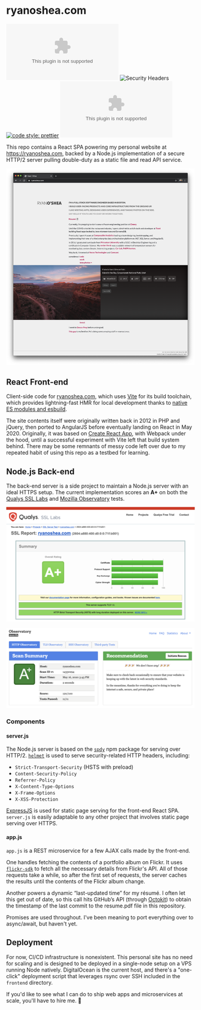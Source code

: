 # ryanoshea.com

![Mozilla HTTP Observatory Grade](https://img.shields.io/mozilla-observatory/grade/ryanoshea.com?label=mozilla%20observatory&publish)
![Security Headers](https://img.shields.io/security-headers?url=https%3A%2F%2Fryanoshea.com)
[![code style: prettier](https://img.shields.io/badge/code_style-prettier-ff69b4.svg?style=flat-square)](https://github.com/prettier/prettier)
![GitHub](https://img.shields.io/github/license/ryanoshea/ryanoshea.com)


This repo contains a React SPA powering my personal website at <https://ryanoshea.com>, backed by a Node.js implementation of a secure HTTP/2 server pulling double-duty as a static file and read API service.

![ryanoshea.com](./docs/home.2020.05.16.png)

## React Front-end

Client-side code for [ryanoshea.com](https://ryanoshea.com), which uses [Vite](https://vitejs.dev/) for its build toolchain, which provides lightning-fast HMR for local development thanks to [native ES modules and esbuild](https://vitejs.dev/guide/why.html).

The site contents itself were originally written back in 2012 in PHP and jQuery, then ported to AngularJS before eventually landing on React in May 2020. Originally, it was based on [Create React App](https://create-react-app.dev/), with Webpack under the hood, until a successful experiment with Vite left that build system behind. There may be some remnants of messy code left over due to my repeated habit of using this repo as a testbed for learning.

## Node.js Back-end

The back-end server is a side project to maintain a Node.js server with an ideal HTTPS setup. The current implementation scores an **A+** on both the [Qualys SSL Labs](https://www.ssllabs.com/ssltest/analyze.html?d=ryanoshea.com&s=2604%3aa880%3a400%3ad0%3a0%3a0%3a71f%3ab001&latest) and [Mozilla Observatory](https://observatory.mozilla.org/analyze/ryanoshea.com) tests.

![Qualys SSL Labs results](./docs/ssllabs.2020.05.16.png)

![Mozilla Observatory](./docs/mozilla.observatory.2020.05.16.png)

### Components

#### server.js

The Node.js server is based on the [`spdy`](https://www.npmjs.com/package/spdy) npm package for serving over HTTP/2. [`helmet`](https://www.npmjs.com/package/helmet) is used to serve security-related HTTP headers, including:

- `Strict-Transport-Security` (HSTS with preload)
- `Content-Security-Policy`
- `Referrer-Policy`
- `X-Content-Type-Options`
- `X-Frame-Options`
- `X-XSS-Protection`

[ExpressJS](https://expressjs.com/) is used for static page serving for the front-end React SPA. `server.js` is easily adaptable to any other project that involves static page serving over HTTPS.

#### app.js

`app.js` is a REST microservice for a few AJAX calls made by the front-end.

One handles fetching the contents of a portfolio album on Flickr. It uses [`flickr-sdk`](https://github.com/flickr/flickr-sdk) to fetch all the necessary details from Flickr's API. All of those requests take a while, so after the first set of requests, the server caches the results until the contents of the Flickr album change.

Another powers a dynamic “last-updated time” for my résumé. I often let this get out of date, so this call hits GitHub’s API (through [Octokit](https://github.com/octokit/core.js)) to obtain the timestamp of the last commit to the resume.pdf file in this repository.

Promises are used throughout. I've been meaning to port everything over to async/await, but haven't yet.

## Deployment

For now, CI/CD infrastructure is nonexistent. This personal site has no need for scaling and is designed to be deployed in a single-node setup on a VPS running Node natively. DigitalOcean is the current host, and there's a "one-click" deployment script that leverages rsync over SSH included in the `frontend` directory.

If you'd like to see what I can do to ship web apps and microservices at scale, you'll have to hire me. 🙂
